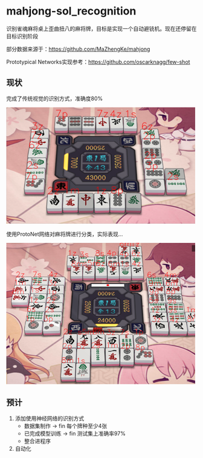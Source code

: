 # mahjong-sol_recognition
识别雀魂麻将桌上歪曲扭八的麻将牌，目标是实现一个自动避铳机。现在还停留在目标识别阶段

部分数据来源于：https://github.com/MaZhengKe/mahjong

Prototypical Networks实现参考：https://github.com/oscarknagg/few-shot 

## 现状
完成了传统视觉的识别方式，准确度80%

<img width="500" src="docs/result-preview.png"/>

使用ProtoNet网络对麻将牌进行分类，实际表现...

<img width="500" src="docs/result-protonet.png"/>


## 预计
1. 添加使用神经网络的识别方式
    - 数据集制作 -> fin 每个牌种至少4张 
    - 已完成模型训练 -> fin 测试集上准确率97%
    - 整合进程序
2. 自动化
